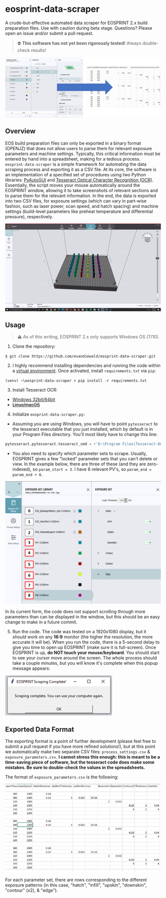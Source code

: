 # eosprint-data-scraper
A crude-but-effective automated data scraper for EOSPRINT 2.x build preparation files. Use with caution during beta stage.
Questions? Please open an issue and/or submit a pull request. 

> :no_entry: **This software has not yet been rigorously tested!** Always double-check results!

![Conversion Cover](/images/conversion-cover.png)

## Overview
EOS build preparation files can only be exported in a binary format (OPENJZ) that does not allow users to parse them for relevant exposure parameters and machine settings. Typically, this critical information must be entered by hand into a spreadsheet, making for a tedious process. `eosprint-data-scraper` is a simple framework for automating the data scraping process and exporting it as a CSV file. At its core, the software is an implementation of a specified set of procedures using two Python libraries: [PyAutoGUI](https://pyautogui.readthedocs.io/en/latest/index.html) and [Tesseract Optical Character Recognition (OCR)](https://www.pyimagesearch.com/2017/07/10/using-tesseract-ocr-python/). Essentially, the script moves your mouse automatically around the EOSPRINT window, allowing it to take screenshots of relevant sections and to parse them for the relevant information. In the end, the data is exported into two CSV files, for exposure settings (which can vary in part-wise fashion, such as laser power, scan speed, and hatch spacing) and machine settings (build-level parameters like preheat temperature and differential pressure), respectively. 

![Data scraper in action](/images/eosprint-scraper-demo.gif)

## Usage
> :warning: As of this writing, EOSPRINT 2.x only supports Windows OS (7/10).

1. Clone the repository:

`$ git clone https://github.com/evandiewald/eosprint-data-scraper.git`

2. I highly recommend installing dependencies and running the code within a [virtual environment](https://docs.python.org/3/library/venv.html). Once activated, install `requirements.txt` via `pip`: 

`(venv) ~\eosprint-data-scraper > pip install -r requirements.txt`

3. Install Tesseract OCR: 
* [Windows 32bit/64bit](https://github.com/UB-Mannheim/tesseract/wiki)
* ~~[Linux/macOS](https://github.com/tesseract-ocr/tesseract/wiki#installation)~~

4. Initialize `eosprint-data-scraper.py`:
* Assuming you are using Windows, you will have to point `pytesseract` to the tesseract executable that you just installed, which by default is in your Program Files directory. You'll most likely have to change this line:
```python
pytesseract.pytesseract.tesseract_cmd = r'D:\Program Files\Tesseract-OCR\tesseract.exe'
```
* You also need to specify which parameter sets to scrape. Usually, EOSPRINT gives a few "locked" parameter sets that you can't delete or view. In the example below, there are three of these (and they are zero-indexed), so `param_start = 3`. I have 6 relevant PV's, so `param_end = param_end + 6`. 

![Exposure parameter indexing](/images/parameter-setup-annotated.png)

In its current form, the code does not support scrolling through more parameters than can be displayed in the window, but this should be an easy change to make in a future commit.

5. Run the code.
The code was tested on a 1920x1080 display, but it *should* work on any **16:9** monitor (the higher the resolution, the more accurate it will be). When you run the code, there is a 5-second delay to give you time to open up EOSPRINT (make sure it is full-screen). Once EOSPRINT is up, **do NOT touch your mouse/keyboard**. You should start to see your cursor move around the screen. The whole process should take a couple minutes, but you will know it's complete when this popup message appears:

![Popup notification](/images/scraping-complete.PNG)

## Exported Data Format

The exporting format is a point of further development (please feel free to submit a pull request if you have more refined solutions!), but at this point we automatically make two separate CSV files: `process_settings.csv` & `exposure_parameters.csv`. **I cannot stress this enough: this is meant to be a time-saving piece of software, but the tesseract code does make some mistakes. Be sure to double-check the values in the spreadsheets.**

The format of `exposure_parameters.csv` is the following:

![exposure parameters](/images/exposure-settings-csv.PNG)

For each parameter set, there are rows corresponding to the different exposure patterns (in this case, "hatch", "infill", "upskin", "downskin", "contour" (x2), & "edge").
